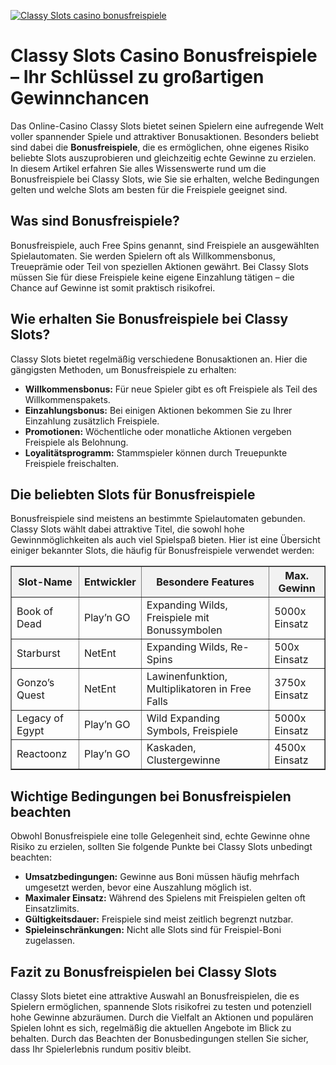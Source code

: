 [![Classy Slots casino bonusfreispiele](https://123-caf.pages.dev/gitsignup.png)](https://vrmoo.ru/Bt82HjjY)

<h1>Classy Slots Casino Bonusfreispiele – Ihr Schlüssel zu großartigen Gewinnchancen</h1>  <p>Das Online-Casino Classy Slots bietet seinen Spielern eine aufregende Welt voller spannender Spiele und attraktiver Bonusaktionen. Besonders beliebt sind dabei die <strong>Bonusfreispiele</strong>, die es ermöglichen, ohne eigenes Risiko beliebte Slots auszuprobieren und gleichzeitig echte Gewinne zu erzielen. In diesem Artikel erfahren Sie alles Wissenswerte rund um die Bonusfreispiele bei Classy Slots, wie Sie sie erhalten, welche Bedingungen gelten und welche Slots am besten für die Freispiele geeignet sind.</p>  <h2>Was sind Bonusfreispiele?</h2>  <p>Bonusfreispiele, auch Free Spins genannt, sind Freispiele an ausgewählten Spielautomaten. Sie werden Spielern oft als Willkommensbonus, Treueprämie oder Teil von speziellen Aktionen gewährt. Bei Classy Slots müssen Sie für diese Freispiele keine eigene Einzahlung tätigen – die Chance auf Gewinne ist somit praktisch risikofrei.</p>  <h2>Wie erhalten Sie Bonusfreispiele bei Classy Slots?</h2>  <p>Classy Slots bietet regelmäßig verschiedene Bonusaktionen an. Hier die gängigsten Methoden, um Bonusfreispiele zu erhalten:</p>  <ul>   <li><strong>Willkommensbonus:</strong> Für neue Spieler gibt es oft Freispiele als Teil des Willkommenspakets.</li>   <li><strong>Einzahlungsbonus:</strong> Bei einigen Aktionen bekommen Sie zu Ihrer Einzahlung zusätzlich Freispiele.</li>   <li><strong>Promotionen:</strong> Wöchentliche oder monatliche Aktionen vergeben Freispiele als Belohnung.</li>   <li><strong>Loyalitätsprogramm:</strong> Stammspieler können durch Treuepunkte Freispiele freischalten.</li> </ul>  <h2>Die beliebten Slots für Bonusfreispiele</h2>  <p>Bonusfreispiele sind meistens an bestimmte Spielautomaten gebunden. Classy Slots wählt dabei attraktive Titel, die sowohl hohe Gewinnmöglichkeiten als auch viel Spielspaß bieten. Hier ist eine Übersicht einiger bekannter Slots, die häufig für Bonusfreispiele verwendet werden:</p>  <table border="1" cellpadding="8" cellspacing="0" style="border-collapse: collapse; width: 100%;">   <thead>     <tr style="background-color: #f2f2f2;">       <th>Slot-Name</th>       <th>Entwickler</th>       <th>Besondere Features</th>       <th>Max. Gewinn</th>     </tr>   </thead>   <tbody>     <tr>       <td>Book of Dead</td>       <td>Play’n GO</td>       <td>Expanding Wilds, Freispiele mit Bonussymbolen</td>       <td>5000x Einsatz</td>     </tr>     <tr>       <td>Starburst</td>       <td>NetEnt</td>       <td>Expanding Wilds, Re-Spins</td>       <td>500x Einsatz</td>     </tr>     <tr>       <td>Gonzo’s Quest</td>       <td>NetEnt</td>       <td>Lawinenfunktion, Multiplikatoren in Free Falls</td>       <td>3750x Einsatz</td>     </tr>     <tr>       <td>Legacy of Egypt</td>       <td>Play’n GO</td>       <td>Wild Expanding Symbols, Freispiele</td>       <td>5000x Einsatz</td>     </tr>     <tr>       <td>Reactoonz</td>       <td>Play’n GO</td>       <td>Kaskaden, Clustergewinne</td>       <td>4500x Einsatz</td>     </tr>   </tbody> </table>  <h2>Wichtige Bedingungen bei Bonusfreispielen beachten</h2>  <p>Obwohl Bonusfreispiele eine tolle Gelegenheit sind, echte Gewinne ohne Risiko zu erzielen, sollten Sie folgende Punkte bei Classy Slots unbedingt beachten:</p>  <ul>   <li><strong>Umsatzbedingungen:</strong> Gewinne aus Boni müssen häufig mehrfach umgesetzt werden, bevor eine Auszahlung möglich ist.</li>   <li><strong>Maximaler Einsatz:</strong> Während des Spielens mit Freispielen gelten oft Einsatzlimits.</li>   <li><strong>Gültigkeitsdauer:</strong> Freispiele sind meist zeitlich begrenzt nutzbar.</li>   <li><strong>Spieleinschränkungen:</strong> Nicht alle Slots sind für Freispiel-Boni zugelassen.</li> </ul>  <h2>Fazit zu Bonusfreispielen bei Classy Slots</h2>  <p>Classy Slots bietet eine attraktive Auswahl an Bonusfreispielen, die es Spielern ermöglichen, spannende Slots risikofrei zu testen und potenziell hohe Gewinne abzuräumen. Durch die Vielfalt an Aktionen und populären Spielen lohnt es sich, regelmäßig die aktuellen Angebote im Blick zu behalten. Durch das Beachten der Bonusbedingungen stellen Sie sicher, dass Ihr Spielerlebnis rundum positiv bleibt.</p>